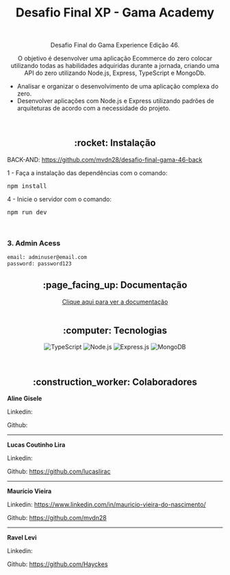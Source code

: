 <h1 align="center">Desafio Final XP - Gama Academy</h1>

<br>

<p align="center">Desafio Final do Gama Experience Edição 46.</p>

<p align="center">O objetivo é desenvolver uma aplicação Ecommerce do zero colocar utilizando todas as habilidades adquiridas durante a jornada, criando uma API do zero utilizando Node.js, Express, TypeScript e MongoDb.</p>

<ul>
    <li>Analisar e organizar o desenvolvimento de uma aplicação complexa do zero.</li>
    <li>Desenvolver aplicações com Node.js e Express utilizando padrões de arquiteturas de acordo com a necessidade do projeto.</li>
</ul>

<br>

<h2 align="center">:rocket: Instalação</h2>

BACK-AND: https://github.com/mvdn28/desafio-final-gama-46-back

1 - Faça a instalação das dependências com o comando:
<pre>npm install</pre>

4 - Inicie o servidor com o comando:
<pre>npm run dev</pre>
<br>


### 3. Admin Acess
```sh
email: adminuser@email.com
password: password123
```

<h2 align="center">:page_facing_up: Documentação</h2>
<div align="center"> 
  <a href="https://documenter.getpostman.com/view/26152834/2s93JnT5tM">Clique aqui para ver a documentação </a>
</div>

<br>

<h2 align="center">:computer: Tecnologias</h2>

<div align="center">


  ![TypeScript](https://img.shields.io/badge/TypeScript-007ACC?style=for-the-badge&logo=typescript&logoColor=white)
  ![Node.js](https://img.shields.io/badge/Node.js-43853D?style=for-the-badge&logo=node.js&logoColor=white)
  ![Express.js](https://img.shields.io/badge/Express.js-404D59?style=for-the-badge)
  ![MongoDB](https://img.shields.io/badge/MongoDB-4EA94B?style=for-the-badge&logo=mongodb&logoColor=white)
</div>
<br>
<h2 align="center">:construction_worker: Colaboradores</h2>


**Aline Gisele**

Linkedin: 

Github:

---


**Lucas Coutinho Lira**

Linkedin: 

Github: https://github.com/lucaslirac

---

**Maurício Vieira**

Linkedin: https://www.linkedin.com/in/mauricio-vieira-do-nascimento/

Github: https://github.com/mvdn28

---

**Ravel Levi**

Linkedin:

Github: https://github.com/Hayckes
